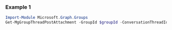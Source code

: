 ### Example 1
``` powershell
Import-Module Microsoft.Graph.Groups
Get-MgGroupThreadPostAttachment -GroupId $groupId -ConversationThreadId $conversationThreadId -PostId $postId
```
